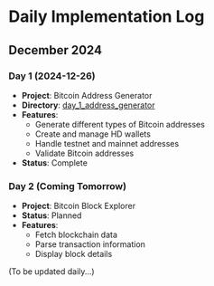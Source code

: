 # Daily Implementation Log

## December 2024

### Day 1 (2024-12-26)
- **Project**: Bitcoin Address Generator
- **Directory**: [day_1_address_generator](day_1_address_generator/)
- **Features**:
  - Generate different types of Bitcoin addresses
  - Create and manage HD wallets
  - Handle testnet and mainnet addresses
  - Validate Bitcoin addresses
- **Status**: Complete

### Day 2 (Coming Tomorrow)
- **Project**: Bitcoin Block Explorer
- **Status**: Planned
- **Features**:
  - Fetch blockchain data
  - Parse transaction information
  - Display block details

(To be updated daily...)